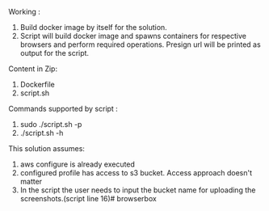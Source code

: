 Working :
1. Build docker image by itself for the solution. 
2. Script will build docker image and spawns containers for respective browsers and perform required operations. Presign url will be printed as output for the script.

Content in Zip:
1. Dockerfile
2. script.sh

Commands supported by script : 
1. sudo ./script.sh -p <aws-profile-name> 
2. ./script.sh -h

This solution assumes: 
1. aws configure is already executed 
2. configured profile has access to s3 bucket. Access approach doesn't matter
3. In the script the user needs to input the bucket name for uploading the screenshots.(script line 16)# browserbox

